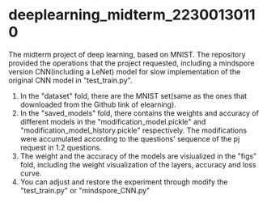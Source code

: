 # deeplearning_midterm_22300130110
The midterm project of deep learning, based on MNIST. The repository provided the operations that the project requested, including a mindspore version CNN(including a LeNet) model for slow implementation of the original CNN model in "test_train.py".
1. In the "dataset" fold, there are the MNIST set(same as the ones that downloaded from the Github link of elearning).
2. In the "saved_models" fold, there contains the weights and accuracy of different models in the "modification_model.pickle" and "modification_model_history.pickle" respectively. The modifications were accumulated according to the questions' sequence of the pj request in 1.2 questions.
3. The weight and the accuracy of the models are visiualized in the "figs" fold, including the weight visualization of the layers, accuracy and loss curve.
4. You can adjust and restore the experiment through modify the "test_train.py" or "mindspore_CNN.py"
